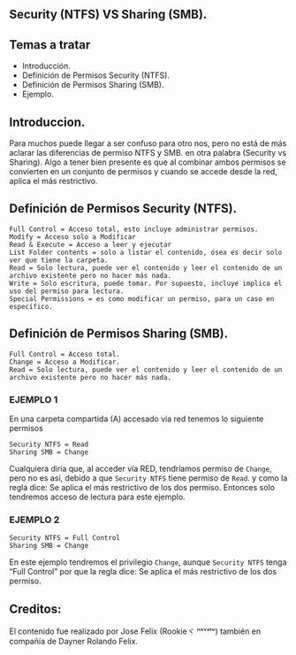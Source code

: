 ## Security (NTFS) VS Sharing (SMB).
## Temas a tratar
- Introducción.
- Definición de Permisos Security (NTFS).
- Definición de Permisos Sharing (SMB).
- Ejemplo.


## Introduccion.

Para muchos puede llegar a ser confuso para otro nos, pero no está de más aclarar las diferencias de permiso NTFS y SMB.
en otra palabra (Security vs Sharing). Algo a tener bien presente es que al combinar ambos permisos se convierten en un conjunto de permisos
y cuando se accede desde la red, aplica el más restrictivo.

## Definición de Permisos Security (NTFS).
```
Full Control = Acceso total, esto incluye administrar permisos.
Modify = Acceso solo a Modificar
Read & Execute = Acceso a leer y ejecutar
List Folder contents = solo a listar el contenido, ósea es decir solo ver que tiene la carpeta.
Read = Solo lectura, puede ver el contenido y leer el contenido de un archivo existente pero no hacer más nada.
Write = Solo escritura, puede tomar. Por supuesto, incluye implica el uso del permiso para lectura.
Special Permissions = es como modificar un permiso, para un caso en específico.
```

## Definición de Permisos Sharing (SMB).

```
Full Control = Acceso total.
Change = Acceso a Modificar.
Read = Solo lectura, puede ver el contenido y leer el contenido de un archivo existente pero no hacer más nada.
```
### EJEMPLO 1

En una carpeta compartida (A) accesado via red tenemos lo siguiente permisos
```
Security NTFS = Read
Sharing SMB = Change
```
Cualquiera diría que, al acceder vía RED, tendríamos permiso de `Change`, pero no es así, debido a que `Security NTFS` tiene permiso de `Read`. y como la regla dice: Se aplica el más
restrictivo de los dos permiso. Entonces solo tendremos acceso de lectura para este ejemplo.

### EJEMPLO 2
```
Security NTFS = Full Control
Sharing SMB = Change
```

En este ejemplo tendremos el privilegio `Change`, aunque `Security NTFS` tenga “Full Control” por que la regla dice: Se aplica el más
restrictivo de los dos permiso.


## Creditos:
El contenido fue realizado por Jose Felix (Rookieヾ ⁿᵒᵛᵃᵗᵒ) también en compañía de Dayner Rolando Felix.

